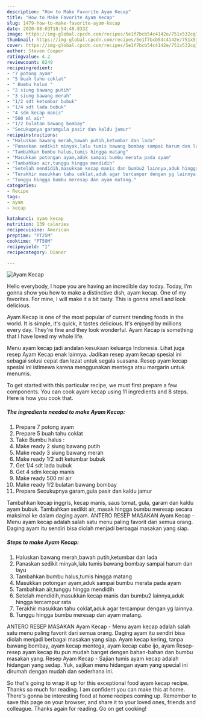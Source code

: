 ```yaml
---
description: "How to Make Favorite Ayam Kecap"
title: "How to Make Favorite Ayam Kecap"
slug: 1479-how-to-make-favorite-ayam-kecap
date: 2020-08-03T18:54:48.833Z
image: https://img-global.cpcdn.com/recipes/5e1f7bcb54c4142e/751x532cq70/ayam-kecap-foto-resep-utama.jpg
thumbnail: https://img-global.cpcdn.com/recipes/5e1f7bcb54c4142e/751x532cq70/ayam-kecap-foto-resep-utama.jpg
cover: https://img-global.cpcdn.com/recipes/5e1f7bcb54c4142e/751x532cq70/ayam-kecap-foto-resep-utama.jpg
author: Steven Cooper
ratingvalue: 4.2
reviewcount: 8249
recipeingredient:
- "7 potong ayam"
- "5 buah tahu coklat"
- " Bumbu halus "
- "2 siung bawang putih"
- "3 siung bawang merah"
- "1/2 sdt ketumbar bubuk"
- "1/4 sdt lada bubuk"
- "4 sdm kecap manis"
- "500 ml air"
- "1/2 bulatan bawang bombay"
- "Secukupnya garamgula pasir dan kaldu jamur"
recipeinstructions:
- "Haluskan bawang merah,bawah putih,ketumbar dan lada"
- "Panaskan sedikit minyak,lalu tumis bawang bombay sampai harum dan layu"
- "Tambahkan bumbu halus,tumis hingga matang"
- "Masukkan potongan ayam,aduk sampai bumbu merata pada ayam"
- "Tambahkan air,tunggu hingga mendidih"
- "Setelah mendidih,masukkan kecap manis dan bumbu2 lainnya,aduk hingga tercampur rata"
- "Terakhir masukkan tahu coklat,aduk agar tercampur dengan yg lainnya."
- "Tunggu hingga bumbu meresap dan ayam matang."
categories:
- Recipe
tags:
- ayam
- kecap

katakunci: ayam kecap 
nutrition: 139 calories
recipecuisine: American
preptime: "PT25M"
cooktime: "PT50M"
recipeyield: "1"
recipecategory: Dinner

---
```



![Ayam Kecap](https://img-global.cpcdn.com/recipes/5e1f7bcb54c4142e/751x532cq70/ayam-kecap-foto-resep-utama.jpg)

Hello everybody, I hope you are having an incredible day today. Today, I'm gonna show you how to make a distinctive dish, ayam kecap. One of my favorites. For mine, I will make it a bit tasty. This is gonna smell and look delicious.

Ayam Kecap is one of the most popular of current trending foods in the world. It is simple, it's quick, it tastes delicious. It's enjoyed by millions every day. They're fine and they look wonderful. Ayam Kecap is something that I have loved my whole life.

Menu ayam kecap jadi andalan kesukaan keluarga Indonesia. Lihat juga resep Ayam Kecap enak lainnya. Jadikan resep ayam kecap spesial ini sebagai solusi cepat dan lezat untuk segala suasana. Resep ayam kecap spesial ini istimewa karena menggunakan mentega atau margarin untuk menumis.


To get started with this particular recipe, we must first prepare a few components. You can cook ayam kecap using 11 ingredients and 8 steps. Here is how you cook that.

<!--inarticleads1-->

##### The ingredients needed to make Ayam Kecap:

1. Prepare 7 potong ayam
1. Prepare 5 buah tahu coklat
1. Take  Bumbu halus :
1. Make ready 2 siung bawang putih
1. Make ready 3 siung bawang merah
1. Make ready 1/2 sdt ketumbar bubuk
1. Get 1/4 sdt lada bubuk
1. Get 4 sdm kecap manis
1. Make ready 500 ml air
1. Make ready 1/2 bulatan bawang bombay
1. Prepare Secukupnya garam,gula pasir dan kaldu jamur


Tambahkan kecap inggris, kecap manis, saus tomat, gula, garam dan kaldu ayam bubuk. Tambahkan sedikit air, masak hingga bumbu meresap secara maksimal ke dalam daging ayam. ANTERO RESEP MASAKAN Ayam Kecap - Menu ayam kecap adalah salah satu menu paling favorit dari semua orang. Daging ayam itu sendiri bisa diolah menjadi berbagai masakan yang siap. 

<!--inarticleads2-->

##### Steps to make Ayam Kecap:

1. Haluskan bawang merah,bawah putih,ketumbar dan lada
1. Panaskan sedikit minyak,lalu tumis bawang bombay sampai harum dan layu
1. Tambahkan bumbu halus,tumis hingga matang
1. Masukkan potongan ayam,aduk sampai bumbu merata pada ayam
1. Tambahkan air,tunggu hingga mendidih
1. Setelah mendidih,masukkan kecap manis dan bumbu2 lainnya,aduk hingga tercampur rata
1. Terakhir masukkan tahu coklat,aduk agar tercampur dengan yg lainnya.
1. Tunggu hingga bumbu meresap dan ayam matang.


ANTERO RESEP MASAKAN Ayam Kecap - Menu ayam kecap adalah salah satu menu paling favorit dari semua orang. Daging ayam itu sendiri bisa diolah menjadi berbagai masakan yang siap. Ayam kecap kering, tanpa bawang bombay, ayam kecap mentega, ayam kecap cabe ijo, ayam Resep-resep ayam kecap itu pun mudah banget dengan bahan-bahan dan bumbu masakan yang. Resep Ayam Kecap - Sajian tumis ayam kecap adalah hidangan yang sedap. Yuk, sajikan menu hidangan ayam yang special ini dirumah dengan mudah dan sederhana ini. 

So that's going to wrap it up for this exceptional food ayam kecap recipe. Thanks so much for reading. I am confident you can make this at home. There's gonna be interesting food at home recipes coming up. Remember to save this page on your browser, and share it to your loved ones, friends and colleague. Thanks again for reading. Go on get cooking!
